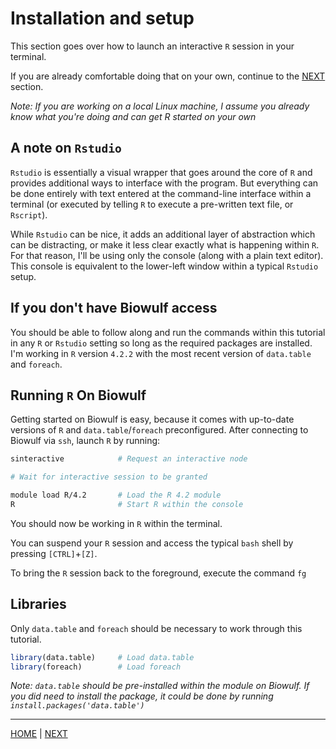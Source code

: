 # Installation and setup

This section goes over how to launch an interactive `R` session in your terminal.

If you are already comfortable doing that on your own, continue to the [NEXT](B.md) section.

*Note: If you are working on a local Linux machine, I assume you already know what you're doing and can get R started on your own*

## A note on `Rstudio`
`Rstudio` is essentially a visual wrapper that goes around the core of `R` and provides additional ways to interface with the program. But everything can be done entirely with text entered at the command-line interface within a terminal (or executed by telling `R` to execute a pre-written text file, or `Rscript`).

While `Rstudio` can be nice, it adds an additional layer of abstraction which can be distracting, or make it less clear exactly what is happening within `R`. For that reason, I'll be using only the console (along with a plain text editor). This console is equivalent to the lower-left window within a typical `Rstudio` setup.

## If you don't have Biowulf access
You should be able to follow along and run the commands within this tutorial in any `R` or `Rstudio` setting so long as the required packages are installed. I'm working in `R` version `4.2.2` with the most recent version of `data.table` and `foreach`.

## Running `R` On Biowulf
Getting started on Biowulf is easy, because it comes with up-to-date versions of `R` and `data.table`/`foreach` preconfigured. After connecting to Biowulf via `ssh`, launch `R` by running:

```bash
sinteractive            # Request an interactive node

# Wait for interactive session to be granted

module load R/4.2       # Load the R 4.2 module
R                       # Start R within the console
```

You should now be working in `R` within the terminal. 

You can suspend your `R` session and access the typical `bash` shell by pressing `[CTRL]`+`[Z]`.

To bring the `R` session back to the foreground, execute the command `fg`

## Libraries

Only `data.table` and `foreach` should be necessary to work through this tutorial.
```R
library(data.table)     # Load data.table
library(foreach)        # Load foreach
```

*Note: `data.table` should be pre-installed within the module on Biowulf. If you *did* need to install the package, it could be done by running `install.packages('data.table')`*

---

[HOME](/README.md) | [NEXT](B.md)